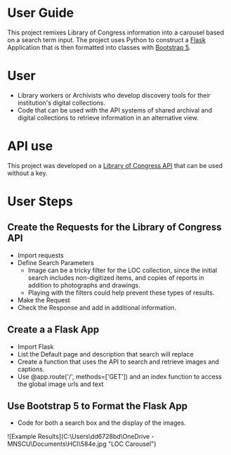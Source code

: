 # User Guide
This project remixes Library of Congress information into a carousel based on a search term input. The project uses Python to construct a [Flask](https://flask.palletsprojects.com/en/stable/) Application that is then formatted  into classes with [Bootstrap 5](https://getbootstrap.com/docs/5.0/getting-started/introduction/). 

# User
- Library workers or Archivists who develop discovery tools for their institution's digital collections.
- Code that can be used with the API systems of shared archival and digital collections to retrieve information in an alternative view. 

 # API use
 This project was developed on a [Library of Congress API]([url](https://www.loc.gov/apis/json-and-yaml/)) that can be used without a key. 

 # User Steps
## Create the Requests for the Library of Congress API
- Import requests
- Define Search Parameters
  - Image can be a tricky filter for the LOC collection, since the initial search includes non-digitized items, and copies of reports in addition to photographs and drawings.
  - Playing with the filters could help prevent these types of results. 
- Make the Request
- Check the Response and add in additional information.

## Create a a Flask App
- Import Flask 
- List the Default page and description that search will replace
- Create a function that uses the API to search and retrieve images and captions.
- Use @app.route('/', methods=['GET']) and an index function to access the global image urls and text


## Use Bootstrap 5 to Format the Flask App
- Code for both a search box and the display of the images. 
    


![Example Results](C:\Users\dd6728bd\OneDrive - MNSCU\Documents\HCI\584e.jpg "LOC Carousel")
